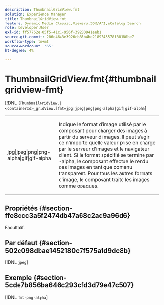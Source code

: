 ```yaml
---
description: ThumbnailGridView.fmt
solution: Experience Manager
title: ThumbnailGridView.fmt
feature: Dynamic Media Classic,Viewers,SDK/API,eCatalog Search
role: Developer,User
exl-id: ff57762e-05f5-41c1-956f-39280941eeb1
source-git-commit: 206e4643e3926cb85b4be2189743578f88180be7
workflow-type: tm+mt
source-wordcount: '65'
ht-degree: 4%

---
```


# ThumbnailGridView.fmt{#thumbnailgridview-fmt}

[!DNL `[ThumbnailGridView.|<containerId>_gridView.]fmt=jpg|jpeg|png|png-alpha|gif|gif-alpha`]

<table id="table_4620F51BD77149FDB68F1FBECC443801"> 
 <tbody> 
  <tr> 
   <td> <p> <span class="codeph"> jpg|jpeg|png|png-alpha|gif|gif-alpha</span> </p> </td> 
   <td> <p>Indique le format d’image utilisé par le composant pour charger des images à partir du serveur d’images. Il peut s’agir de n’importe quelle valeur prise en charge par le serveur d’images et le navigateur client. Si le format spécifié se termine par <span class="codeph"> -alpha</span>, le composant effectue le rendu des images en tant que contenu transparent. Pour tous les autres formats d’image, le composant traite les images comme opaques. </p> </td> 
  </tr> 
 </tbody> 
</table>

## Propriétés {#section-ffe8ccc3a5f2474db47a68c2ad9a96d6}

Facultatif.

## Par défaut {#section-502c098dbae1452180c7f575a1d9dc8b}

[!DNL `jpeg`]

## Exemple {#section-5cde7b856ba646c293cfd3d79e47c507}

[!DNL `fmt-png-alpha`]
